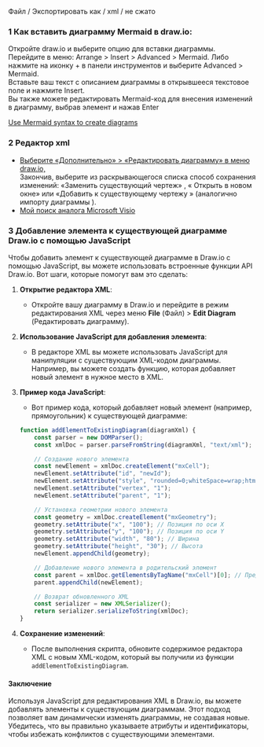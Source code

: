 Файл / Экспортировать как / xml / не сжато
### 1 Как вставить диаграмму Mermaid в draw.io:  
Откройте draw.io и выберите опцию для вставки диаграммы.  
Перейдите в меню: Arrange > Insert > Advanced > Mermaid. Либо нажмите на иконку + в панели инструментов и выберите Advanced > Mermaid.  
Вставьте ваш текст с описанием диаграммы в открывшееся текстовое поле и нажмите Insert.  
Вы также можете редактировать Mermaid-код для внесения изменений в диаграмму, выбрав элемент и нажав Enter  

[Use Mermaid syntax to create diagrams](https://www.drawio.com/blog/mermaid-diagrams)

### 2 Редактор xml
- [Выберите «Дополнительно» > «Редактировать диаграмму» в меню draw.io,](https://www.drawio.com/doc/faq/diagram-source-edit)  
Закончив, выберите из раскрывающегося списка способ сохранения изменений: «Заменить существующий чертеж» , « Открыть в новом окне» или «Добавить к существующему чертежу » (аналогично импорту диаграммы ).
- [Мой поиск аналога Microsoft Visio](https://habr.com/ru/articles/731028/comments/)

### 3 Добавление элемента к существующей диаграмме Draw.io с помощью JavaScript

Чтобы добавить элемент к существующей диаграмме в Draw.io с помощью JavaScript, вы можете использовать встроенные функции API Draw.io. Вот шаги, которые помогут вам это сделать:

1. **Открытие редактора XML**:
   - Откройте вашу диаграмму в Draw.io и перейдите в режим редактирования XML через меню **File** (Файл) > **Edit Diagram** (Редактировать диаграмму).

2. **Использование JavaScript для добавления элемента**:
   - В редакторе XML вы можете использовать JavaScript для манипуляции с существующим XML-кодом диаграммы. Например, вы можете создать функцию, которая добавляет новый элемент в нужное место в XML.

3. **Пример кода JavaScript**:
   - Вот пример кода, который добавляет новый элемент (например, прямоугольник) к существующей диаграмме:

   ```javascript
   function addElementToExistingDiagram(diagramXml) {
       const parser = new DOMParser();
       const xmlDoc = parser.parseFromString(diagramXml, "text/xml");

       // Создание нового элемента
       const newElement = xmlDoc.createElement("mxCell");
       newElement.setAttribute("id", "newId");
       newElement.setAttribute("style", "rounded=0;whiteSpace=wrap;html=1;");
       newElement.setAttribute("vertex", "1");
       newElement.setAttribute("parent", "1");

       // Установка геометрии нового элемента
       const geometry = xmlDoc.createElement("mxGeometry");
       geometry.setAttribute("x", "100"); // Позиция по оси X
       geometry.setAttribute("y", "100"); // Позиция по оси Y
       geometry.setAttribute("width", "80"); // Ширина
       geometry.setAttribute("height", "30"); // Высота
       newElement.appendChild(geometry);

       // Добавление нового элемента в родительский элемент
       const parent = xmlDoc.getElementsByTagName("mxCell")[0]; // Предполагаем, что это родитель
       parent.appendChild(newElement);

       // Возврат обновленного XML
       const serializer = new XMLSerializer();
       return serializer.serializeToString(xmlDoc);
   }
   ```

4. **Сохранение изменений**:
   - После выполнения скрипта, обновите содержимое редактора XML с новым XML-кодом, который вы получили из функции `addElementToExistingDiagram`.

#### Заключение

Используя JavaScript для редактирования XML в Draw.io, вы можете добавлять элементы к существующим диаграммам. Этот подход позволяет вам динамически изменять диаграммы, не создавая новые. Убедитесь, что вы правильно указываете атрибуты и идентификаторы, чтобы избежать конфликтов с существующими элементами.
